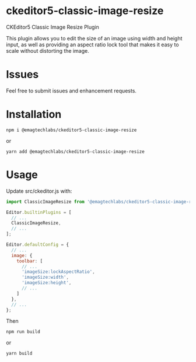 # ckeditor5-classic-image-resize
CKEditor5 Classic Image Resize Plugin

This plugin allows you to edit the size of an image using width and height input, as well as providing an aspect ratio lock tool that makes it easy to scale without distorting the image.

# Issues
Feel free to submit issues and enhancement requests.

# Installation

```
npm i @emagtechlabs/ckeditor5-classic-image-resize
```
or
```
yarn add @emagtechlabs/ckeditor5-classic-image-resize
```

# Usage

Update src/ckeditor.js with:
```javascript
import ClassicImageResize from '@emagtechlabs/ckeditor5-classic-image-resize';

Editor.builtinPlugins = [
  // ...
  ClassicImageResize,
  // ...
];

Editor.defaultConfig = {
  // ...
  image: {
    toolbar: [
      // ...
      'imageSize:lockAspectRatio',
      'imageSize:width',
      'imageSize:height',
      // ...
    ]
  },
  // ...
};
```
Then
```
npm run build
```
or
```
yarn build
```

